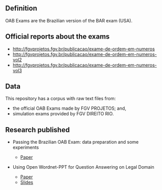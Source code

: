 
## Definition

OAB Exams are the Brazilian version of the BAR exam (USA).

## Official reports about the exams 

  - http://fgvprojetos.fgv.br/publicacao/exame-de-ordem-em-numeros
  - http://fgvprojetos.fgv.br/publicacao/exame-de-ordem-em-numeros-vol2
  - http://fgvprojetos.fgv.br/publicacao/exame-de-ordem-em-numeros-vol3

## Data

This repository has a corpus with raw text files from:

+ the official OAB Exams made by FGV PROJETOS; and,
+ simulation exams provided by FGV DIREITO RIO.

## Research published

+ Passing the Brazilian OAB Exam: data preparation and some
  experiments
  
  + [Paper](https://arxiv.org/abs/1712.05128)

+ Using Open Wordnet-PPT for Question Answering on Legal Domain
 
  + [Paper](http://compling.hss.ntu.edu.sg/events/2018-gwc/pdfs/GWC2018_paper_59.pdf)
  + [Slides](http://compling.hss.ntu.edu.sg/events/2018-gwc/presentations/GWC2018_59.pdf)

